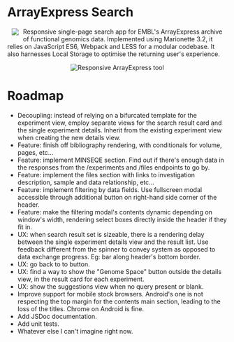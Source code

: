 ArrayExpress Search
===================

<img src="https://www.ebi.ac.uk/arrayexpress/assets/images/ae-logo-64.svg" align="left" hspace="10" vspace="1">

Responsive single-page search app for EMBL's ArrayExpress archive of functional genomics data. Implemented using Marionette 3.2, it relies on JavaScript ES6, Webpack and LESS for a modular codebase. It also harnesses Local Storage to optimise the returning user's experience.

<p align="center">
	<img src="http://hqcasanova.github.io/arrayexpress-search/arrayexpress.jpg" alt="Responsive ArrayExpress tool">
</p>

# Roadmap
- Decoupling: instead of relying on a bifurcated template for the experiment view, employ separate views for the search result card and the single experiment details. Inherit from the existing experiment view when creating the new details view.
- Feature: finish off bibliography rendering, with conditionals for volume, pages, etc...
- Feature: implement MINSEQE section. Find out if there's enough data in the responses from the /experiments and /files endpoints to go by. 
- Feature: implement the files section with links to investigation description, sample and data relationship, etc...
- Feature: implement filtering by data fields. Use fullscreen modal accessible through additional button on right-hand side corner of the header. 
- Feature: make the filtering modal's contents dynamic depending on window's width, rendering select boxes directly inside the header if they fit in. 
- UX: when search result set is sizeable, there is a rendering delay between the single experiment details view and the result list. Use feedback different from the spinner to convey system as opposed to data exchange progress. Eg: bar along header's bottom border.
- UX: go back to to button.
- UX: find a way to show the "Genome Space" button outside the details view, in the result card for each experiment.
- UX: show the suggestions view when no query present or blank.
- Improve support for mobile stock browsers. Android's one is not respecting the top margin for the contents main section, leading to the loss of the titles. Chrome on Android is fine.
- Add JSDoc documentation.
- Add unit tests.
- Whatever else I can't imagine right now.
